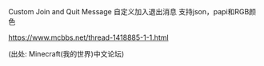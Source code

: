Custom Join and Quit Message 自定义加入退出消息 支持json，papi和RGB颜色

https://www.mcbbs.net/thread-1418885-1-1.html

(出处: Minecraft(我的世界)中文论坛)
